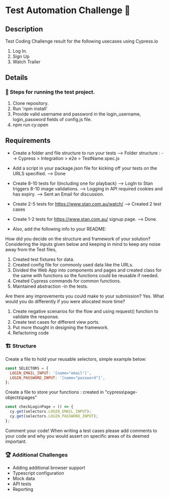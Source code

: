 # Test Automation Challenge 🔄

## Description

Test Coding Challenge result for the following usecases using Cypress.io

1. Log In.
2. Sign Up
3. Watch Trailer

## Details

### 👣 Steps for running the test project.

1. Clone repository.
2. Run 'npm install'
3. Provide valid username and password in the login_username, login_password fields of config.js file.
4. npm run cy:open

## Requirements

- Create a folder and file structure to run your tests --> Folder structure :
  --> Cypress > Integration > e2e > TestName.spec.js

- Add a script in your package.json file for kicking off your tests on the URLS specified.
  --> Done

- Create 8-10 tests for l(including one for playback) --> LogIn to Stan triggers 8-10 image validations.
  --> Logging in API required cookies and has expiry.
  --> Sent an Email for discussion.
- Create 2-5 tests for https://www.stan.com.au/watch/ --> Created 2 test cases
- Create 1-2 tests for https://www.stan.com.au/ signup page. --> Done.

- Also, add the following info to your README:

How did you decide on the structure and framework of your solution?
Considering the inputs given below and keeping in mind to keep any noise away from the Test files,

1. Created test fixtures for data.
2. Created config file for commonly used data like the URLs.
3. Divided the Web App into components and pages and created class for the same with functions so the functions could be reusable if needed.
4. Created Cypress commands for common functions.
5. Maintained abstraction -in the tests.

Are there any improvements you could make to your submission?
Yes.
What would you do differently if you were allocated more time?

1. Create negative scenarios for the flow and using request() function to validate the response.
2. Create test cases for different view ports.
3. Put more thought in designing the framework.
4. Refactoring code

### 🏗 Structure

Create a file to hold your reusable selectors, simple example below:

```javascript
const SELECTORS = {
  LOGIN_EMAIL_INPUT: '[name="email"]',
  LOGIN_PASSWORD_INPUT: '[name="password"]',
};
```

Create a file to store your functions : created in "cypress\page-objects\pages"

```javascript
const checkLoginPage = () => {
  cy.get(selectors.LOGIN_EMAIL_INPUT);
  cy.get(selectors.LOGIN_PASSWORD_INPUT);
};
```

Comment your code! When writing a test cases please add comments to your code and why you would assert on specific areas of its deemed important.

### 🏆 Additional Challenges

- Adding additional browser support
- Typescript configuration
- Mock data
- API tests
- Reporting

